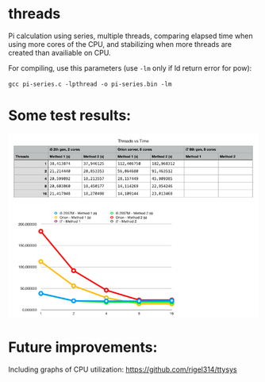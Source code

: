 # threads
Pi calculation using series, multiple threads, comparing elapsed time when using more cores of the CPU, and stabilizing when more threads are created than availiable on CPU.

For compiling, use this parameters (use `-lm` only if ld return error for pow):

`gcc pi-series.c -lpthread -o pi-series.bin -lm`

# Some test results:
![](https://github.com/geanceretta/threads/blob/master/threads-vs-time.png)

# Future improvements:
Including graphs of CPU utilization:
https://github.com/rigel314/ttysys
